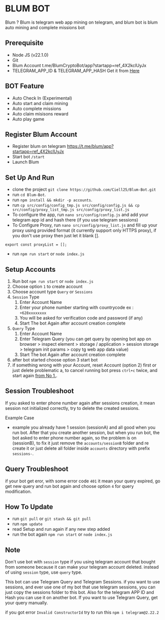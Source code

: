 # BLUM BOT

Blum ? Blum is telegram web app mining on telegram, and blum bot is blum auto mining and complete missions bot

## Prerequisite

- Node JS (v22.1.0)
- Git
- Blum Account t.me/BlumCryptoBot/app?startapp=ref_4X2kclUyJx
- TELEGRAM_APP_ID & TELEGRAM_APP_HASH Get it from [Here](https://my.telegram.org/auth?to=apps)

## BOT Feature

- Auto Check In (Experimental)
- Auto start and claim mining
- Auto complete missions
- Auto claim misisons reward
- Auto play game

## Register Blum Account

- Register blum on telegram https://t.me/blum/app?startapp=ref_4X2kclUyJx
- Start bot `/start`
- Launch Blum

## Set Up And Run

- clone the project `git clone https://github.com/Ciell25/Blum-Bot.git`
- run `cd Blum-Bot`.
- run `npm install && mkdir -p accounts`.
- run `cp src/config/config_tmp.js src/config/config.js && cp src/config/proxy_list_tmp.js src/config/proxy_list.js`
- To configure the app, run `nano src/config/config.js` and add your telegram app id and hash there (if you use telegram sessions)
- To Configure Proxy, run `nano src/config/proxy_list.js` and fill up your proxy using provided format (it currently support only HTTPS proxy), if you don't use proxy then just let it blank [].
```
export const proxyList = [];
```
- run `npm run start` or `node index.js`

## Setup Accounts

1. Run bot `npm run start` or `node index.js`
2. Choose option `1` to create account
3. Choose account type `Query` or `Sessions`
4. `Session` Type
   1. Enter Account Name
   2. Enter your phone number starting with countrycode ex : `+628xxxxxxxx`
   3. You will be asked for verification code and password (if any)
   4. Start The bot Again after account creation complete
5. `Query` Type
   1. Enter Account Name
   2. Enter Telegram Query (you can get query by opening bot app on browser > inspect element > storage / application > session storage > telegram init params > copy tg web app data value)
   3. Start The bot Again after account creation complete
6.  after bot started choose option 3 start bot
7.  if something wrong with your Account, reset Account (option 2) first or just delete problematic a, to cancel running bot press `ctrl+c` twice, and start again [from No 1.](#setup-accounts).
   

## Session Troubleshoot
If you asked to enter phone number again after sessions creation, it mean session not initialized correctly, try to delete the created sessions. 

Example Case
- example you already have 1 session (sessionA) and all good when you run bot. After that you create another session, but when you run bot, the bot asked to enter phone number again, so the problem is on (sessionB), to fix it just remove the `accounts/sessionB` folder and re create it or just delete all folder inside `accounts` directory with prefix `sessions-`.

## Query Troubleshoot
if your bot get eror, with some error code `401` it mean your query expired, go get new query and run bot again and choose option `4` for query modification. 

## How To Update

- run `git pull` or `git stash && git pull`
- run `npm update`
- read Setup and run again if any new step added
- run the bot again `npm run start` or `node index.js`

## Note


Don't use bot with `session` type if you using telegram account that bought from someone because it can make your telegram account deleted. instead of using `session` type, use `query` type.

This bot can use Telegram Query and Telegram Sessions. if you want to use sessions, and ever use one of my bot that use telegram sessions, you can just copy the sessions folder to this bot. Also for the telegram APP ID and Hash you can use it on another bot. If you want to use Telegram Query, get your query manually.

if you got error `Invalid ConstructorId` try to run this ```npm i telegram@2.22.2```
